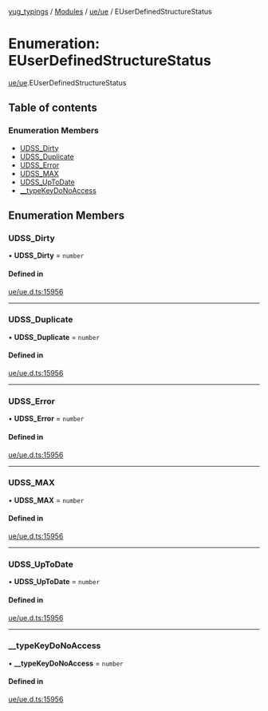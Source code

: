 [yug_typings](../README.md) / [Modules](../modules.md) / [ue/ue](../modules/ue_ue.md) / EUserDefinedStructureStatus

# Enumeration: EUserDefinedStructureStatus

[ue/ue](../modules/ue_ue.md).EUserDefinedStructureStatus

## Table of contents

### Enumeration Members

- [UDSS\_Dirty](ue_ue.EUserDefinedStructureStatus.md#udss_dirty)
- [UDSS\_Duplicate](ue_ue.EUserDefinedStructureStatus.md#udss_duplicate)
- [UDSS\_Error](ue_ue.EUserDefinedStructureStatus.md#udss_error)
- [UDSS\_MAX](ue_ue.EUserDefinedStructureStatus.md#udss_max)
- [UDSS\_UpToDate](ue_ue.EUserDefinedStructureStatus.md#udss_uptodate)
- [\_\_typeKeyDoNoAccess](ue_ue.EUserDefinedStructureStatus.md#__typekeydonoaccess)

## Enumeration Members

### UDSS\_Dirty

• **UDSS\_Dirty** = `number`

#### Defined in

[ue/ue.d.ts:15956](https://github.com/YugMetaverse/yug_typings/blob/b7d9b19/ue/ue.d.ts#L15956)

___

### UDSS\_Duplicate

• **UDSS\_Duplicate** = `number`

#### Defined in

[ue/ue.d.ts:15956](https://github.com/YugMetaverse/yug_typings/blob/b7d9b19/ue/ue.d.ts#L15956)

___

### UDSS\_Error

• **UDSS\_Error** = `number`

#### Defined in

[ue/ue.d.ts:15956](https://github.com/YugMetaverse/yug_typings/blob/b7d9b19/ue/ue.d.ts#L15956)

___

### UDSS\_MAX

• **UDSS\_MAX** = `number`

#### Defined in

[ue/ue.d.ts:15956](https://github.com/YugMetaverse/yug_typings/blob/b7d9b19/ue/ue.d.ts#L15956)

___

### UDSS\_UpToDate

• **UDSS\_UpToDate** = `number`

#### Defined in

[ue/ue.d.ts:15956](https://github.com/YugMetaverse/yug_typings/blob/b7d9b19/ue/ue.d.ts#L15956)

___

### \_\_typeKeyDoNoAccess

• **\_\_typeKeyDoNoAccess** = `number`

#### Defined in

[ue/ue.d.ts:15956](https://github.com/YugMetaverse/yug_typings/blob/b7d9b19/ue/ue.d.ts#L15956)
